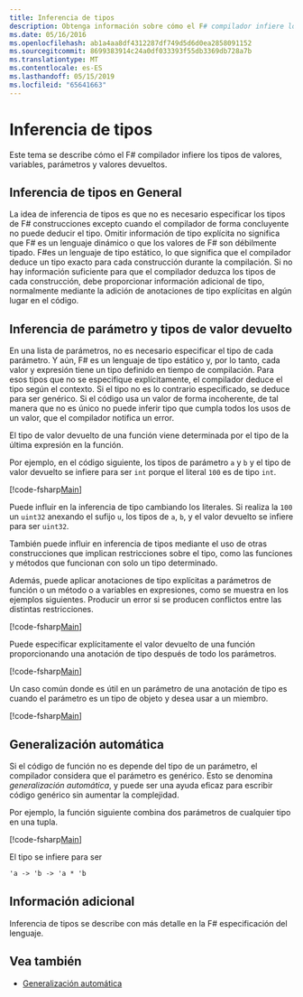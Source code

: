 ```yaml
---
title: Inferencia de tipos
description: Obtenga información sobre cómo el F# compilador infiere los tipos de valores, variables, parámetros y valores devueltos.
ms.date: 05/16/2016
ms.openlocfilehash: ab1a4aa8df4312287df749d5d6d0ea2858091152
ms.sourcegitcommit: 8699383914c24a0df033393f55db3369db728a7b
ms.translationtype: MT
ms.contentlocale: es-ES
ms.lasthandoff: 05/15/2019
ms.locfileid: "65641663"
---
```

# <a name="type-inference"></a>Inferencia de tipos

Este tema se describe cómo el F# compilador infiere los tipos de valores, variables, parámetros y valores devueltos.

## <a name="type-inference-in-general"></a>Inferencia de tipos en General

La idea de inferencia de tipos es que no es necesario especificar los tipos de F# construcciones excepto cuando el compilador de forma concluyente no puede deducir el tipo. Omitir información de tipo explícita no significa que F# es un lenguaje dinámico o que los valores de F# son débilmente tipado. F#es un lenguaje de tipo estático, lo que significa que el compilador deduce un tipo exacto para cada construcción durante la compilación. Si no hay información suficiente para que el compilador deduzca los tipos de cada construcción, debe proporcionar información adicional de tipo, normalmente mediante la adición de anotaciones de tipo explícitas en algún lugar en el código.

## <a name="inference-of-parameter-and-return-types"></a>Inferencia de parámetro y tipos de valor devuelto

En una lista de parámetros, no es necesario especificar el tipo de cada parámetro. Y aún, F# es un lenguaje de tipo estático y, por lo tanto, cada valor y expresión tiene un tipo definido en tiempo de compilación. Para esos tipos que no se especifique explícitamente, el compilador deduce el tipo según el contexto. Si el tipo no es lo contrario especificado, se deduce para ser genérico. Si el código usa un valor de forma incoherente, de tal manera que no es único no puede inferir tipo que cumpla todos los usos de un valor, que el compilador notifica un error.

El tipo de valor devuelto de una función viene determinada por el tipo de la última expresión en la función.

Por ejemplo, en el código siguiente, los tipos de parámetro `a` y `b` y el tipo de valor devuelto se infiere para ser `int` porque el literal `100` es de tipo `int`.

[!code-fsharp[Main](../../../samples/snippets/fsharp/lang-ref-3/snippet301.fs)]

Puede influir en la inferencia de tipo cambiando los literales. Si realiza la `100` un `uint32` anexando el sufijo `u`, los tipos de `a`, `b`, y el valor devuelto se infiere para ser `uint32`.

También puede influir en inferencia de tipos mediante el uso de otras construcciones que implican restricciones sobre el tipo, como las funciones y métodos que funcionan con solo un tipo determinado.

Además, puede aplicar anotaciones de tipo explícitas a parámetros de función o un método o a variables en expresiones, como se muestra en los ejemplos siguientes. Producir un error si se producen conflictos entre las distintas restricciones.

[!code-fsharp[Main](../../../samples/snippets/fsharp/lang-ref-3/snippet302.fs)]

Puede especificar explícitamente el valor devuelto de una función proporcionando una anotación de tipo después de todo los parámetros.

[!code-fsharp[Main](../../../samples/snippets/fsharp/lang-ref-3/snippet303.fs)]

Un caso común donde es útil en un parámetro de una anotación de tipo es cuando el parámetro es un tipo de objeto y desea usar a un miembro.

[!code-fsharp[Main](../../../samples/snippets/fsharp/lang-ref-3/snippet304.fs)]

## <a name="automatic-generalization"></a>Generalización automática

Si el código de función no es depende del tipo de un parámetro, el compilador considera que el parámetro es genérico. Esto se denomina *generalización automática*, y puede ser una ayuda eficaz para escribir código genérico sin aumentar la complejidad.

Por ejemplo, la función siguiente combina dos parámetros de cualquier tipo en una tupla.

[!code-fsharp[Main](../../../samples/snippets/fsharp/lang-ref-3/snippet305.fs)]

El tipo se infiere para ser

```fsharp
'a -> 'b -> 'a * 'b
```

## <a name="additional-information"></a>Información adicional

Inferencia de tipos se describe con más detalle en la F# especificación del lenguaje.

## <a name="see-also"></a>Vea también

- [Generalización automática](generics/automatic-generalization.md)
